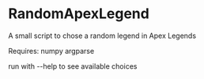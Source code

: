 # RandomApexLegend

A small script to chose a random legend in Apex Legends

Requires:
  numpy
  argparse
  
 run with --help to see available choices
